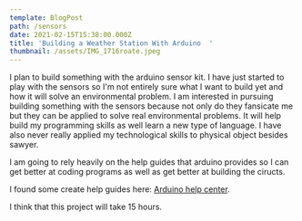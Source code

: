 ```yaml
---
template: BlogPost
path: /sensors
date: 2021-02-15T15:38:00.000Z
title: 'Building a Weather Station With Arduino  '
thumbnail: /assets/IMG_1716roate.jpeg
---
```

I plan to build something with the arduino sensor kit. I have just started to play with the sensors so I'm not entirely sure what I want to build yet and how it will solve an environmental problem. I am interested in pursuing building something with the sensors because not only do they fansicate me but they can be applied to solve real environmental problems. It will help build my programming skills as well learn a new type of language. I have also never really applied my technological skills to physical object besides sawyer. 

I am going to rely heavily on the help guides that arduino provides so I can get better at coding programs  as well as get better at building the ciructs. 

I found some create help guides here: [Arduino help center](https://support.arduino.cc/hc/en-us).

I think that this project will take 15 hours.
